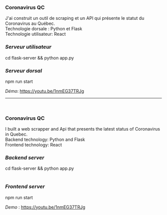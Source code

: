 ### Coronavirus QC

J'ai construit un outil de scraping et un API qui présente le statut du Coronavirus au Québec.<br>
Technologie dorsale : Python et Flask<br> 
Technologie utilisateur: React <br>

### _Serveur utilisateur_
cd flask-server && python app.py 

### _Serveur dorsal_
npm run start 

_Démo_: https://youtu.be/1nmEG37TRJg

------------------------------------------------------------------
<br>

### Coronavirus QC
I built a web scrapper and Api that presents the latest status of Coronavirus in Quebec.<br>
Backend technology: Python and Flask <br>
Frontend technology: React <br>


### _Backend server_
cd flask-server && python app.py  <br />
<br>

### _Frontend server_
npm run start 

_Demo_ : https://youtu.be/1nmEG37TRJg
